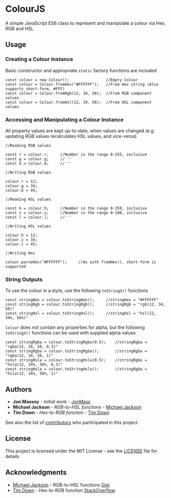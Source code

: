 # ColourJS

A simple JavaScript ES6 class to represent and manipulate a colour via Hex, RGB and HSL

## Usage

### Creating a Colour Instance

Basic constructor and appropriate `static` factory functions are included

```
const colour = new Colour();				//Empty Colour
const colour = Colour.fromHex("#FFFFFF");	//From Hex string (Also supports short-form, #FFF)
const colour = Colour.fromRgb(12, 34, 56);	//From RGB component values
const colour = Colour.fromHsl(12, 34, 56);	//From HSL component values
```

### Accessing and Manipulating a Colour Instance

All property values are kept up-to-date, when values are changed (e.g. updating RGB values recalculates HSL values, and vice-versa)

```
//Reading RGB values

const r = colour.r;		//Number in the range 0-255, inclusive
const g = colour.g;		// ''
const b = colour.b;		// ''

//Writing RGB values

colour.r = 12;
colour.g = 34;
colour.b = 45;

//Reading HSL values

const h = colour.h;		//Number in the range 0-359, inclusive
const s = colour.s;		//Number in the range 0-100, inclusive
const l = colour.l;		// ''

//Writing HSL values

colour.h = 12;
colour.s = 34;
colour.l = 45;

//Writing Hex

colour.parseHex("#FFFFFF");		//As with fromHex(), short-form is supported
```

### String Outputs

To use the colour in a style, use the following `toStringX()` functions

```
const stringHex = colour.toStringHex();		//stringHex = "#FFFFFF"
const stringRgb = colour.toStringRgb();		//stringRgb = "rgb(12, 34, 56)"
const stringHsl = colour.toStringHsl();		//stringHsl = "hsl(12, 34%, 56%)"
```

`Colour` does not contain any properties for alpha, but the following `toStringX()` functions can be used with supplied alpha values

```
const stringRgba = colour.toStringRgba(0.5);	//stringRgba = "rgba(12, 34, 56, 0.3)"
const stringRgba = colour.toStringRgba();		//stringRgba = "rgba(12, 34, 56, 1)"
const stringHsla = colour.toStringHsla(0.5);	//stringRgba = "hsla(12, 34%, 56%, 0.3)"
const stringHsla = colour.toStringHsla();		//stringRgba = "hsla(12, 34%, 56%, 1)"
```

## Authors

* **Jon Massey** - *Initial work* - [JonMass](https://github.com/JonMass)
* **Michael Jackson** - *RGB-to-HSL functions* - [Michael Jackson](https://gist.github.com/mjackson)
* **Tim Down** - *Hex-to-RGB function* - [Tim Down](https://stackoverflow.com/users/96100/tim-down)

See also the list of [contributors](https://github.com/JonMass/ColourJS/contributors) who participated in this project.

## License

This project is licensed under the MIT License - see the [LICENSE](LICENSE) file for details

## Acknowledgments

*  [Michael Jackson](https://gist.github.com/mjackson) - RGB-to-HSL functions [Gist](https://gist.github.com/mjackson/5311256)
*  [Tim Down](https://stackoverflow.com/users/96100/tim-down) - Hex-to-RGB function [StackOverflow](https://stackoverflow.com/a/5624139)